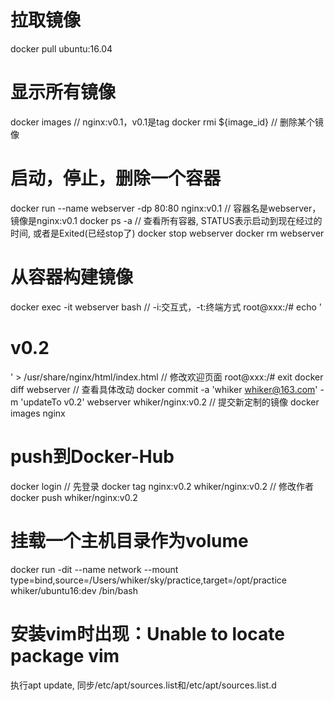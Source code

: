 # 拉取镜像
docker pull ubuntu:16.04

# 显示所有镜像
docker images           // nginx:v0.1，v0.1是tag
docker rmi ${image_id}  // 删除某个镜像

# 启动，停止，删除一个容器
docker run --name webserver -dp 80:80 nginx:v0.1  // 容器名是webserver，镜像是nginx:v0.1
docker ps -a           // 查看所有容器, STATUS表示启动到现在经过的时间, 或者是Exited(已经stop了)
docker stop webserver
docker rm webserver

# 从容器构建镜像
docker exec -it webserver bash  // -i:交互式，-t:终端方式
root@xxx:/# echo '<h1>v0.2</h1>' > /usr/share/nginx/html/index.html  // 修改欢迎页面
root@xxx:/# exit
docker diff webserver  // 查看具体改动
docker commit -a 'whiker <whiker@163.com>' -m 'updateTo v0.2' webserver whiker/nginx:v0.2  // 提交新定制的镜像
docker images nginx

# push到Docker-Hub
docker login  // 先登录
docker tag nginx:v0.2 whiker/nginx:v0.2  // 修改作者
docker push whiker/nginx:v0.2

# 挂载一个主机目录作为volume
docker run -dit --name network --mount type=bind,source=/Users/whiker/sky/practice,target=/opt/practice whiker/ubuntu16:dev /bin/bash

# 安装vim时出现：Unable to locate package vim
执行apt update, 同步/etc/apt/sources.list和/etc/apt/sources.list.d